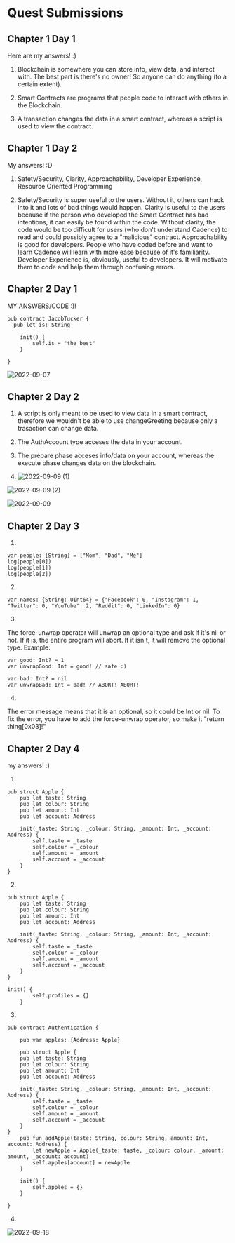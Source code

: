 # Quest Submissions

## Chapter 1 Day 1 

Here are my answers! :)

1. Blockchain is somewhere you can store info, view data, and interact with. The best part is there's no owner! So anyone can do anything (to a certain extent).

2. Smart Contracts are programs that people code to interact with others in the Blockchain. 

3. A transaction changes the data in a smart contract, whereas a script is used to view the contract.

## Chapter 1 Day 2 

My answers! :D

1. Safety/Security, Clarity, Approachability, Developer Experience, Resource Oriented Programming

2. Safety/Security is super useful to the users. Without it, others can hack into it and lots of bad things would happen.
   Clarity is useful to the users because if the person who developed the Smart Contract has bad intentions, it can easily be found within the code. Without clarity, the    code would be too difficult for users (who don't understand Cadence) to read and could possibly agree to a "malicious" contract.
   Approachability is good for developers. People who have coded before and want to learn Cadence will learn with more ease because of it's familiarity.
   Developer Experience is, obviously, useful to developers. It will motivate them to code and help them through confusing errors. 

## Chapter 2 Day 1

MY ANSWERS/CODE :)!

```cadence
pub contract JacobTucker {
  pub let is: String

    init() {
        self.is = "the best"
    }

}
```
![2022-09-07](https://user-images.githubusercontent.com/70292894/188973876-a96dcce8-b4e2-43b1-99fb-d47489bcaa5c.png)

## Chapter 2 Day 2

1. A script is only meant to be used to view data in a smart contract, therefore we wouldn't be able to use changeGreeting because only a trasaction can change data.

2. The AuthAccount type acceses the data in your account.

3. The prepare phase acceses info/data on your account, whereas the execute phase changes data on the blockchain. 

4. ![2022-09-09 (1)](https://user-images.githubusercontent.com/70292894/189458909-be5e1fe3-63ed-4dc5-9a62-70ea4495cb2b.png)

![2022-09-09 (2)](https://user-images.githubusercontent.com/70292894/189458923-0f50e02e-3a13-478f-803f-e1faf83c9463.png)

![2022-09-09](https://user-images.githubusercontent.com/70292894/189458940-2e05abb8-99a8-4b5b-a081-648d7f96dc1f.png)

## Chapter 2 Day 3
1. 
```cadence
var people: [String] = ["Mom", "Dad", "Me"]
log(people[0]) 
log(people[1]) 
log(people[2])
```

2.
```cadence
var names: {String: UInt64} = {"Facebook": 0, "Instagram": 1, "Twitter": 0, "YouTube": 2, "Reddit": 0, "LinkedIn": 0}
```
3.
The force-unwrap operator will unwrap an optional type and ask if it's nil or not. If it is, the entire program will abort. If it isn't, it will remove the optional type. Example:

```cadence
var good: Int? = 1
var unwrapGood: Int = good! // safe :)

var bad: Int? = nil
var unwrapBad: Int = bad! // ABORT! ABORT!
```
4.
The error message means that it is an optional, so it could be Int or nil. To fix the error, you have to add the force-unwrap operator, so make it "return thing[0x03]!"

## Chapter 2 Day 4 
my answers! :)

1.
```cadence
pub struct Apple {
    pub let taste: String
    pub let colour: String
    pub let amount: Int 
    pub let account: Address

    init(_taste: String, _colour: String, _amount: Int, _account: Address) {
        self.taste = _taste
        self.colour = _colour
        self.amount = _amount
        self.account = _account
    }
}
```

2.
```cadence
pub struct Apple {
    pub let taste: String
    pub let colour: String
    pub let amount: Int 
    pub let account: Address

    init(_taste: String, _colour: String, _amount: Int, _account: Address) {
        self.taste = _taste
        self.colour = _colour
        self.amount = _amount
        self.account = _account
    }
}

init() {
        self.profiles = {}
    }
```
3.
```cadence
pub contract Authentication {

    pub var apples: {Address: Apple}
    
    pub struct Apple {
    pub let taste: String
    pub let colour: String
    pub let amount: Int 
    pub let account: Address

    init(_taste: String, _colour: String, _amount: Int, _account: Address) {
        self.taste = _taste
        self.colour = _colour
        self.amount = _amount
        self.account = _account
    }
}
    pub fun addApple(taste: String, colour: String, amount: Int, account: Address) {
        let newApple = Apple(_taste: taste, _colour: colour, _amount: amount, _account: account)
        self.apples[account] = newApple
    }

    init() {
        self.apples = {}
    }

}
```

4.
![2022-09-18](https://user-images.githubusercontent.com/70292894/190924884-319a6bf4-2074-442a-842a-a75926c55634.png)
